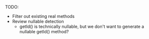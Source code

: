 TODO:
- Filter out existing real methods
- Review nullable detection
  - getId() is technically nullable, but we don't want to generate a nullable getId() method?